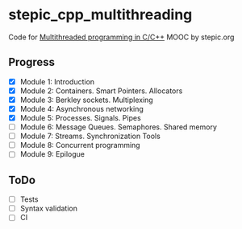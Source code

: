 # stepic_cpp_multithreading

Code for [Multithreaded programming in C/C++](https://stepic.org/course/149)
MOOC by stepic.org

## Progress

- [x] Module 1: Introduction
- [x] Module 2: Containers. Smart Pointers. Allocators 
- [x] Module 3: Berkley sockets. Multiplexing
- [x] Module 4: Asynchronous networking
- [x] Module 5: Processes. Signals. Pipes
- [ ] Module 6: Message Queues. Semaphores. Shared memory
- [ ] Module 7: Streams. Synchronization Tools
- [ ] Module 8: Concurrent programming
- [ ] Module 9: Epilogue

## ToDo

- [ ] Tests
- [ ] Syntax validation
- [ ] CI
